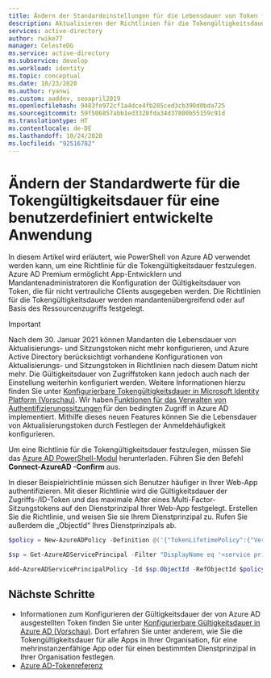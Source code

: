 ```yaml
---
title: Ändern der Standardeinstellungen für die Lebensdauer von Token für benutzerdefinierte Azure AD-Apps
description: Aktualisieren der Richtlinien für die Tokengültigkeitsdauer für Ihre Anwendung, die Sie in Azure AD entwickeln
services: active-directory
author: rwike77
manager: CelesteDG
ms.service: active-directory
ms.subservice: develop
ms.workload: identity
ms.topic: conceptual
ms.date: 10/23/2020
ms.author: ryanwi
ms.custom: aaddev, seoapril2019
ms.openlocfilehash: 9483fe972cf1a4dce4fb285ced3cb390d0bda725
ms.sourcegitcommit: 59f506857abb1ed3328fda34d37800b55159c91d
ms.translationtype: HT
ms.contentlocale: de-DE
ms.lasthandoff: 10/24/2020
ms.locfileid: "92516782"
---
```

# <a name="how-to-change-the-token-lifetime-defaults-for-a-custom-developed-application"></a>Ändern der Standardwerte für die Tokengültigkeitsdauer für eine benutzerdefiniert entwickelte Anwendung

In diesem Artikel wird erläutert, wie PowerShell von Azure AD verwendet werden kann, um eine Richtlinie für die Tokengültigkeitsdauer festzulegen. Azure AD Premium ermöglicht App-Entwicklern und Mandantenadministratoren die Konfiguration der Gültigkeitsdauer von Token, die für nicht vertrauliche Clients ausgegeben werden. Die Richtlinien für die Tokengültigkeitsdauer werden mandantenübergreifend oder auf Basis des Ressourcenzugriffs festgelegt.

> [!IMPORTANT]
> Nach dem 30. Januar 2021 können Mandanten die Lebensdauer von Aktualisierungs- und Sitzungstoken nicht mehr konfigurieren, und Azure Active Directory berücksichtigt vorhandene Konfigurationen von Aktualisierungs- und Sitzungstoken in Richtlinien nach diesem Datum nicht mehr. Die Gültigkeitsdauer von Zugriffstoken kann jedoch auch nach der Einstellung weiterhin konfiguriert werden. Weitere Informationen hierzu finden Sie unter [Konfigurierbare Tokengültigkeitsdauer in Microsoft Identity Platform (Vorschau)](./active-directory-configurable-token-lifetimes.md).
> Wir haben [Funktionen für das Verwalten von Authentifizierungssitzungen](../conditional-access/howto-conditional-access-session-lifetime.md) für den bedingten Zugriff in Azure AD implementiert. Mithilfe dieses neuen Features können Sie die Lebensdauer von Aktualisierungstoken durch Festlegen der Anmeldehäufigkeit konfigurieren.  

Um eine Richtlinie für die Tokengültigkeitsdauer festzulegen, müssen Sie das [Azure AD PowerShell-Modul](https://www.powershellgallery.com/packages/AzureADPreview) herunterladen.
Führen Sie den Befehl **Connect-AzureAD -Confirm** aus.

In dieser Beispielrichtlinie müssen sich Benutzer häufiger in Ihrer Web-App authentifizieren. Mit dieser Richtlinie wird die Gültigkeitsdauer der Zugriffs-/ID-Token und das maximale Alter eines Multi-Factor-Sitzungstokens auf den Dienstprinzipal Ihrer Web-App festgelegt. Erstellen Sie die Richtlinie, und weisen Sie sie Ihrem Dienstprinzipal zu. Rufen Sie außerdem die „ObjectId“ Ihres Dienstprinzipals ab.

```powershell
$policy = New-AzureADPolicy -Definition @('{"TokenLifetimePolicy":{"Version":1,"AccessTokenLifetime":"02:00:00","MaxAgeSessionSingleFactor":"02:00:00"}}') -DisplayName "WebPolicyScenario" -IsOrganizationDefault $false -Type "TokenLifetimePolicy"

$sp = Get-AzureADServicePrincipal -Filter "DisplayName eq '<service principal display name>'"

Add-AzureADServicePrincipalPolicy -Id $sp.ObjectId -RefObjectId $policy.Id
```

## <a name="next-steps"></a>Nächste Schritte

* Informationen zum Konfigurieren der Gültigkeitsdauer der von Azure AD ausgestellten Token finden Sie unter [Konfigurierbare Gültigkeitsdauer in Azure AD (Vorschau)](./active-directory-configurable-token-lifetimes.md). Dort erfahren Sie unter anderem, wie Sie die Tokengültigkeitsdauer für alle Apps in Ihrer Organisation, für eine mehrinstanzenfähige App oder für einen bestimmten Dienstprinzipal in Ihrer Organisation festlegen. 
* [Azure AD-Tokenreferenz](./id-tokens.md)